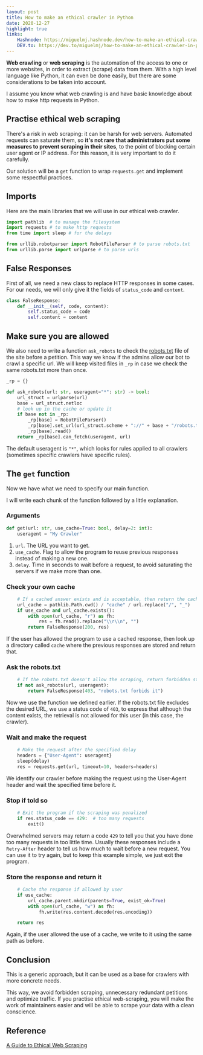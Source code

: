 ```yaml
---
layout: post
title: How to make an ethical crawler in Python
date: 2020-12-27
highlight: true
links:
    Hashnode: https://miguelmj.hashnode.dev/how-to-make-an-ethical-crawler-in-python
    DEV.to: https://dev.to/miguelmj/how-to-make-an-ethical-crawler-in-python-4o1g
---
```

**Web crawling** or **web scraping** is the automation of the access to one or more websites, in order to extract (scrape) data from them. With a high level language like Python, it can even be done easily, but there are some considerations to be taken into account.

I assume you know what web crawling is and have basic knowledge about how to make http requests in Python.

## Practise ethical web scraping

There's a risk in web scraping: it can be harsh for web servers. Automated requests can saturate them, so **it's not rare that administrators put some measures to prevent scraping in their sites**, to the point of blocking certain user agent or IP address. For this reason, it is very important to do it carefully. 

Our solution will be a `get` function to wrap `requests.get`  and implement some respectful practices.

## Imports

Here are the main libraries that we will use in our ethical web crawler.

```python
import pathlib  # to manage the filesystem
import requests # to make http requests
from time import sleep # for the delays

from urllib.robotparser import RobotFileParser # to parse robots.txt
from urllib.parse import urlparse # to parse urls
```

## False Responses

First of all, we need a new class to replace HTTP responses in some cases. For our needs, we will only give it the fields of `status_code` and `content`.

```python
class FalseResponse:
    def __init__(self, code, content):
        self.status_code = code
        self.content = content
```


## Make sure you are allowed

We also need to write a function `ask_robots` to check the [robots.txt](https://en.wikipedia.org/wiki/Robots_exclusion_standard) file of the site before a petition. This way we know if the admins allow our bot to crawl a specific url. We will keep visited files in `_rp` in case we check the same robots.txt more than once.

```python
_rp = {}

def ask_robots(url: str, useragent="*": str) -> bool:
    url_struct = urlparse(url)
    base = url_struct.netloc
    # look up in the cache or update it
    if base not in _rp:
        _rp[base] = RobotFileParser()
        _rp[base].set_url(url_struct.scheme + "://" + base + "/robots.txt")
        _rp[base].read()
    return _rp[base].can_fetch(useragent, url)
```
The default useragent is `"*"`, which looks for rules applied to all crawlers (sometimes specific crawlers have specific rules).
## The `get` function

Now we have what we need to specify our main function.

I will write each chunk of the function followed by a little explanation.

### Arguments

```python
def get(url: str, use_cache=True: bool, delay=2: int):
    useragent = "My Crawler"
```

1. `url`. The URL you want to get.
2. `use_cache`. Flag to allow the program to reuse previous responses instead of making a new one.
3. `delay`. Time in seconds to wait before a request, to avoid saturating the servers if we make more than one. 

### Check your own cache

```python
    # If a cached answer exists and is acceptable, then return the cached one.
    url_cache = pathlib.Path.cwd() / "cache" / url.replace("/", "_")
    if use_cache and url_cache.exists():
        with open(url_cache, "r") as fh:
            res = fh.read().replace("\\r\\n", "")
        return FalseResponse(200, res)
```

If the user has allowed the program to use a cached response, then look up a directory called `cache` where the previous responses are stored and return that.

### Ask the robots.txt

```python
    # If the robots.txt doesn't allow the scraping, return forbidden status
    if not ask_robots(url, useragent):
        return FalseResponse(403, "robots.txt forbids it")
```

Now we use the function we defined earlier. If the robots.txt file excludes the desired URL, we use a status code of `403`, to express that although the content exists, the retrieval is not allowed for this user (in this case, the crawler).

### Wait and make the request

```python
    # Make the request after the specified delay
    headers = {"User-Agent": useragent}
    sleep(delay)
    res = requests.get(url, timeout=10, headers=headers)

```

We identify our crawler before making the request using the User-Agent header and wait the specified time before it. 

### Stop if told so

```python
    # Exit the program if the scraping was penalized
    if res.status_code == 429:  # too many requests
        exit()

```

Overwhelmed servers may return a code `429` to tell you that you have done too many requests in too little time. Usually these responses include a `Retry-After` header to tell us how much to wait before a new request. You can use it to try again, but to keep this example simple, we just exit the program. 

### Store the response and return it

```python
    # Cache the response if allowed by user
    if use_cache:
        url_cache.parent.mkdir(parents=True, exist_ok=True)
        with open(url_cache, "w") as fh:
            fh.write(res.content.decode(res.encoding))

    return res
```

Again, if the user allowed the use of a cache, we write to it using the same path as before.

## Conclusion

This is a generic approach, but it can be used as a base for crawlers with more concrete needs.

This way, we avoid forbidden scraping, unnecessary redundant petitions and optimize traffic. If you practise ethical web-scraping, you will make the work of maintainers easier and will be able to scrape your data with a clean conscience.

## Reference

[A Guide to Ethical Web Scraping](https://www.empiricaldata.org/dataladyblog/a-guide-to-ethical-web-scraping) 